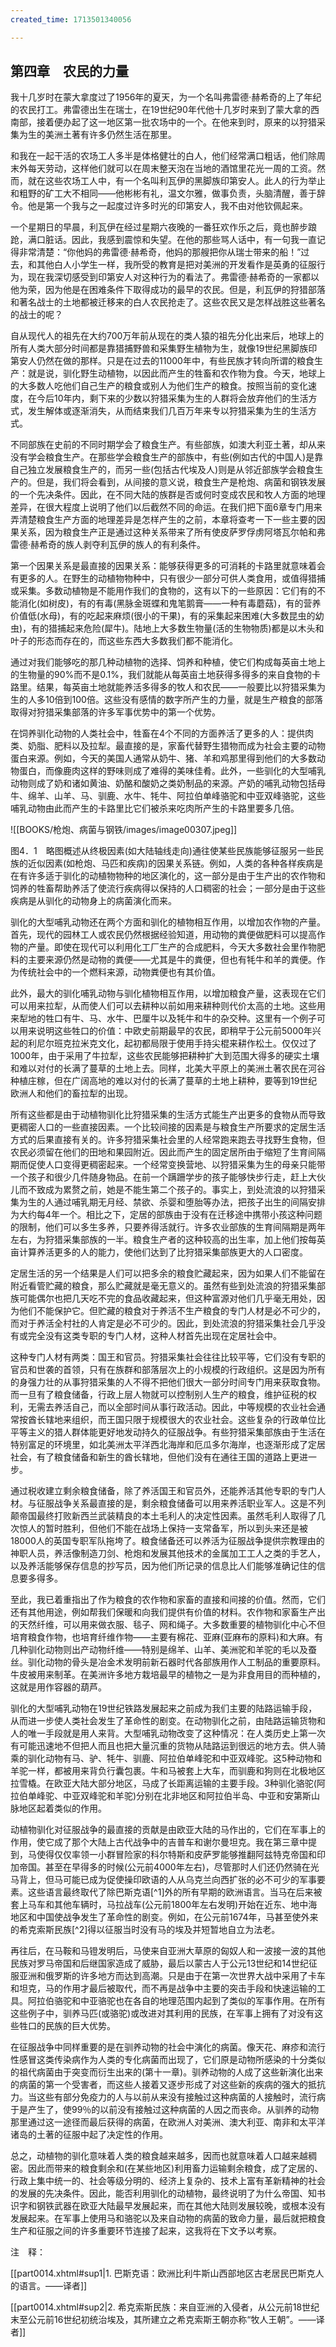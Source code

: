 ```yaml
---
created_time: 1713501340056

---
```

 

## 第四章　农民的力量

我十几岁时在蒙大拿度过了1956年的夏天，为一个名叫弗雷德·赫希奇的上了年纪的农民打工。弗雷德出生在瑞士，在19世纪90年代他十几岁时来到了蒙大拿的西南部，接着便办起了这一地区第一批农场中的一个。在他来到时，原来的以狩猎采集为生的美洲土著有许多仍然生活在那里。

和我在一起干活的农场工人多半是体格健壮的白人，他们经常满口粗话，他们除周末外每天劳动，这样他们就可以在周末整天泡在当地的酒馆里花光一周的工资。然而，就在这些农场工人中，有一个名叫利瓦伊的黑脚族印第安人。此人的行为举止和粗野的矿工大不相同——他彬彬有礼，温文尔雅，做事负责，头脑清醒，善于辞令。他是第一个我与之一起度过许多时光的印第安人，我不由对他钦佩起来。

一个星期日的早晨，利瓦伊在经过星期六夜晚的一番狂欢作乐之后，竟也醉步踉跄，满口脏话。因此，我感到震惊和失望。在他的那些骂人话中，有一句我一直记得非常清楚：“你他妈的弗雷德·赫希奇，他妈的那艘把你从瑞士带来的船！”过去，和其他白人小学生一样，我所受的教育是把对美洲的开发看作是英勇的征服行为，现在我深切感受到印第安人对这种行为的看法了。弗雷德·赫希奇的一家都以他为荣，因为他是在困难条件下取得成功的最早的农民。但是，利瓦伊的狩猎部落和著名战士的土地都被迁移来的白人农民抢走了。这些农民又是怎样战胜这些著名的战士的呢？

自从现代人的祖先在大约700万年前从现在的类人猿的祖先分化出来后，地球上的所有人类大部分时间都是靠猎捕野兽和采集野生植物为生，就像19世纪黑脚族印第安人仍然在做的那样。只是在过去的11000年中，有些民族才转向所谓的粮食生产：就是说，驯化野生动植物，以因此而产生的牲畜和农作物为食。今天，地球上的大多数人吃他们自己生产的粮食或别人为他们生产的粮食。按照当前的变化速度，在今后10年内，剩下来的少数以狩猎采集为生的人群将会放弃他们的生活方式，发生解体或逐渐消失，从而结束我们几百万年来专以狩猎采集为生的生活方式。

不同部族在史前的不同时期学会了粮食生产。有些部族，如澳大利亚土著，却从来没有学会粮食生产。在那些学会粮食生产的部族中，有些(例如古代的中国人)是靠自己独立发展粮食生产的，而另一些(包括古代埃及人)则是从邻近部族学会粮食生产的。但是，我们将会看到，从间接的意义说，粮食生产是枪炮、病菌和钢铁发展的一个先决条件。因此，在不同大陆的族群是否或何时变成农民和牧人方面的地理差异，在很大程度上说明了他们以后截然不同的命运。在我们把下面6章专门用来弄清楚粮食生产方面的地理差异是怎样产生的之前，本章将查考一下一些主要的因果关系，因为粮食生产正是通过这种关系带来了所有使皮萨罗俘虏阿塔瓦尔帕和弗雷德·赫希奇的族人剥夺利瓦伊的族人的有利条件。

第一个因果关系是最直接的因果关系：能够获得更多的可消耗的卡路里就意味着会有更多的人。在野生的动植物物种中，只有很少一部分可供人类食用，或值得猎捕或采集。多数动植物是不能用作我们的食物的，这有以下的一些原因：它们有的不能消化(如树皮)，有的有毒(黑脉金斑蝶和鬼笔鹅膏——一种有毒蘑菇)，有的营养价值低(水母)，有的吃起来麻烦(很小的干果)，有的采集起来困难(大多数昆虫的幼虫)，有的猎捕起来危险(犀牛)。陆地上大多数生物量(活的生物物质)都是以木头和叶子的形态而存在的，而这些东西大多数我们都不能消化。

通过对我们能够吃的那几种动植物的选择、饲养和种植，使它们构成每英亩土地上的生物量的90%而不是0.1%，我们就能从每英亩土地获得多得多的来自食物的卡路里。结果，每英亩土地就能养活多得多的牧人和农民——一般要比以狩猎采集为生的人多10倍到100倍。这些没有感情的数字所产生的力量，就是生产粮食的部落取得对狩猎采集部落的许多军事优势中的第一个优势。

在饲养驯化动物的人类社会中，牲畜在4个不同的方面养活了更多的人：提供肉类、奶脂、肥料以及拉犁。最直接的是，家畜代替野生猎物而成为社会主要的动物蛋白来源。例如，今天的美国人通常从奶牛、猪、羊和鸡那里得到他们的大多数动物蛋白，而像鹿肉这样的野味则成了难得的美味佳肴。此外，一些驯化的大型哺乳动物则成了奶和诸如黄油、奶酪和酸奶之类奶制品的来源。产奶的哺乳动物包括母牛、绵羊、山羊、马、驯鹿、水牛、牦牛、阿拉伯单峰骆驼和中亚双峰骆驼，这些哺乳动物由此而产生的卡路里比它们被杀来吃肉所产生的卡路里要多几倍。

![[BOOKS/枪炮、病菌与钢铁/images/image00307.jpeg]]

图4．1　略图概述从终极因素(如大陆轴线走向)通往使某些民族能够征服另一些民族的近似因素(如枪炮、马匹和疾病)的因果关系链。例如，人类的各种各样疾病是在有许多适于驯化的动植物物种的地区演化的，这一部分是由于生产出的农作物和饲养的牲畜帮助养活了使流行疾病得以保持的人口稠密的社会；一部分是由于这些疾病是从驯化的动物身上的病菌演化而来。

驯化的大型哺乳动物还在两个方面和驯化的植物相互作用，以增加农作物的产量。首先，现代的园林工人或农民仍然根据经验知道，用动物的粪便做肥料可以提高作物的产量。即使在现代可以利用化工厂生产的合成肥料，今天大多数社会里作物肥料的主要来源仍然是动物的粪便——尤其是牛的粪便，但也有牦牛和羊的粪便。作为传统社会中的一个燃料来源，动物粪便也有其价值。

此外，最大的驯化哺乳动物与驯化植物相互作用，以增加粮食产量，这表现在它们可以用来拉犁，从而使人们可以去耕种以前如用来耕种则代价太高的土地。这些用来犁地的牲口有牛、马、水牛、巴厘牛以及牦牛和牛的杂交种。这里有一个例子可以用来说明这些牲口的价值：中欧史前期最早的农民，即稍早于公元前5000年兴起的利尼尔班克拉米克文化，起初都局限于使用手持尖棍来耕作松土。仅仅过了1000年，由于采用了牛拉犁，这些农民能够把耕种扩大到范围大得多的硬实土壤和难以对付的长满了蔓草的土地上去。同样，北美大平原上的美洲土著农民在河谷种植庄稼，但在广阔高地的难以对付的长满了蔓草的土地上耕种，要等到19世纪欧洲人和他们的畜拉犁的出现。

所有这些都是由于动植物驯化比狩猎采集的生活方式能生产出更多的食物从而导致更稠密人口的一些直接因素。一个比较间接的因素是与粮食生产所要求的定居生活方式的后果直接有关的。许多狩猎采集社会里的人经常跑来跑去寻找野生食物，但农民必须留在他们的田地和果园附近。因此而产生的固定居所由于缩短了生育间隔期而促使人口变得更稠密起来。一个经常变换营地、以狩猎采集为生的母亲只能带一个孩子和很少几件随身物品。在前一个蹒跚学步的孩子能够快步行走，赶上大伙儿而不致成为累赘之前，她是不能生第二个孩子的。事实上，到处流浪的以狩猎采集为生的人通过哺乳期无月经、禁欲、杀婴和堕胎等办法，把孩子出生的间隔安排为大约每4年一个。相比之下，定居的部族由于没有在迁移途中携带小孩这种问题的限制，他们可以多生多养，只要养得活就行。许多农业部族的生育间隔期是两年左右，为狩猎采集部族的一半。粮食生产者的这种较高的出生率，加上他们按每英亩计算养活更多的人的能力，使他们达到了比狩猎采集部族更大的人口密度。

定居生活的另一个结果是人们可以把多余的粮食贮藏起来，因为如果人们不能留在附近看管贮藏的粮食，那么贮藏就是毫无意义的。虽然有些到处流浪的狩猎采集部族可能偶尔也把几天吃不完的食品收藏起来，但这种富源对他们几乎毫无用处，因为他们不能保护它。但贮藏的粮食对于养活不生产粮食的专门人材是必不可少的，而对于养活全村社的人肯定是必不可少的。因此，到处流浪的狩猎采集社会几乎没有或完全没有这类专职的专门人材，这种人材首先出现在定居社会中。

这种专门人材有两类：国王和官员。狩猎采集社会往往比较平等，它们没有专职的官员和世袭的首领，只有在族群和部落层次上的小规模的行政组织。这是因为所有的身强力壮的从事狩猎采集的人不得不把他们很大一部分时间专门用来获取食物。而一旦有了粮食储备，行政上层人物就可以控制别人生产的粮食，维护征税的权利，无需去养活自己，而以全部时间从事行政活动。因此，中等规模的农业社会通常按酋长辖地来组织，而王国只限于规模很大的农业社会。这些复杂的行政单位比平等主义的猎人群体能更好地发动持久的征服战争。有些狩猎采集部族由于生活在特别富足的环境里，如北美洲太平洋西北海岸和厄瓜多尔海岸，也逐渐形成了定居社会，有了粮食储备和新生的酋长辖地，但他们没有在通往王国的道路上更进一步。

通过税收建立剩余粮食储备，除了养活国王和官员外，还能养活其他专职的专门人材。与征服战争关系最直接的是，剩余粮食储备可以用来养活职业军人。这是不列颠帝国最终打败新西兰武装精良的本土毛利人的决定性因素。虽然毛利人取得了几次惊人的暂时胜利，但他们不能在战场上保持一支常备军，所以到头来还是被18000人的英国专职军队拖垮了。粮食储备还可以养活为征服战争提供宗教理由的神职人员，养活像制造刀剑、枪炮和发展其他技术的金属加工工人之类的手艺人，以及养活能够保存信息的抄写员，因为他们所记录的信息比人们能够准确记住的信息要多得多。

至此，我已着重指出了作为粮食的农作物和家畜的直接和间接的价值。然而，它们还有其他用途，例如帮我们保暖和向我们提供有价值的材料。农作物和家畜生产出的天然纤维，可以用来做衣服、毯子、网和绳子。大多数重要的植物驯化中心不但培育粮食作物，也培育纤维作物——主要有棉花、亚麻(亚麻布的原料)和大麻。有几种驯化动物则出产动物纤维——特别是绵羊、山羊、美洲驼和羊驼的毛以及蚕丝。驯化动物的骨头是冶金术发明前新石器时代各部族用作人工制品的重要原料。牛皮被用来制革。在美洲许多地方栽培最早的植物之一是为非食用目的而种植的，这就是用作容器的葫芦。

驯化的大型哺乳动物在19世纪铁路发展起来之前成为我们主要的陆路运输手段，从而进一步使人类社会发生了革命性的剧变。在动物驯化之前，由陆路运输货物和人的唯一手段就是用人来背。大型哺乳动物改变了这种情况：在人类历史上第一次有可能迅速地不但把人而且也把大量沉重的货物从陆路运到很远的地方去。供人骑乘的驯化动物有马、驴、牦牛、驯鹿、阿拉伯单峰驼和中亚双峰驼。这5种动物和羊驼一样，都被用来背负行囊包裹。牛和马被套上大车，而驯鹿和狗则在北极地区拉雪橇。在欧亚大陆大部分地区，马成了长距离运输的主要手段。3种驯化骆驼(阿拉伯单峰驼、中亚双峰驼和羊驼)分别在北非地区和阿拉伯半岛、中亚和安第斯山脉地区起着类似的作用。

动植物驯化对征服战争的最直接的贡献是由欧亚大陆的马作出的，它们在军事上的作用，使它成了那个大陆上古代战争中的吉普车和谢尔曼坦克。我在第三章中提到，马使得仅仅率领一小群冒险家的科尔特斯和皮萨罗能够推翻阿兹特克帝国和印加帝国。甚至在早得多的时候(公元前4000年左右)，尽管那时人们还仍然骑在光马背上，但马可能已成为促使操印欧语的人从乌克兰向西扩张的必不可少的军事要素。这些语言最终取代了除巴斯克语[^1]外的所有早期的欧洲语言。当马在后来被套上马车和其他车辆时，马拉战车(公元前1800年左右发明)开始在近东、地中海地区和中国使战争发生了革命性的剧变。例如，在公元前1674年，马甚至使外来的希克索斯民族[^2]得以征服当时没有马的埃及并短暂地自立为法老。

再往后，在马鞍和马镫发明后，马使来自亚洲大草原的匈奴人和一波接一波的其他民族对罗马帝国和后继国家造成了威胁，最后以蒙古人于公元13世纪和14世纪征服亚洲和俄罗斯的许多地方而达到高潮。只是由于在第一次世界大战中采用了卡车和坦克，马的作用才最后被取代，而不再是战争中主要的突击手段和快速运输的工具。阿拉伯骆驼和中亚骆驼也在各自的地理范围内起到了类似的军事作用。在所有这些例子中，驯养马匹(或骆驼)或改进对其利用的民族，在军事上拥有了对没有这些牲口的民族的巨大优势。

在征服战争中同样重要的是在驯养动物的社会中演化的病菌。像天花、麻疹和流行性感冒这类传染病作为人类的专化病菌而出现了，它们原是动物所感染的十分类似的祖代病菌由于突变而衍生出来的(第十一章)。驯养动物的人成了这些新演化出来的病菌的第一个受害者，而这些人接着又逐步形成了对这些新的疾病的强大的抵抗力。当这些有部分免疫力的人与以前从来没有接触过这种病菌的人接触时，流行病于是产生了，使99％的以前没有接触过这种病菌的人因之而丧命。从驯养的动物那里通过这一途径而最后获得的病菌，在欧洲人对美洲、澳大利亚、南非和太平洋诸岛的土著的征服中起了决定性的作用。

总之，动植物的驯化意味着人类的粮食越来越多，因而也就意味着人口越来越稠密。因此而带来的粮食剩余和(在某些地区)利用畜力运输剩余粮食，成了定居的、行政上集中统一的、社会等级分明的、经济上复杂的、技术上富有革新精神的社会的发展的先决条件。因此，能否利用驯化的动植物，最终说明了为什么帝国、知书识字和钢铁武器在欧亚大陆最早发展起来，而在其他大陆则发展较晚，或根本没有发展起来。在军事上使用马和骆驼以及来自动物的病菌的致命力量，最后就把粮食生产和征服之间的许多重要环节连接了起来，这我将在下文予以考察。

  

注　释：

[[part0014.xhtml#sup1\|1. 巴斯克语：欧洲比利牛斯山西部地区古老居民巴斯克人的语言。——译者]]

[[part0014.xhtml#sup2\|2. 希克索斯民族：来自亚洲的入侵者，从公元前18世纪末至公元前16世纪初统治埃及，其所建立之希克索斯王朝亦称“牧人王朝”。——译者]]